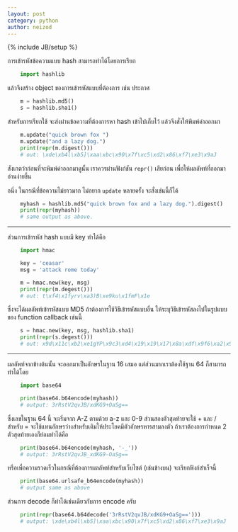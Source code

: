 ```yaml
---
layout: post
category: python
author: neizod
---
```

{% include JB/setup %}

การเข้ารหัสข้อความแบบ hash สามารถทำได้โดยการเรียก

```python
    import hashlib
```

แล้วจึงสร้าง object ของการเข้ารหัสแบบที่ต้องการ เช่น ประกาศ

```python
    m = hashlib.md5()
    s = hashlib.sha1()
```

สำหรับการเรียกใช้ จะส่งผ่านข้อความที่ต้องการหา hash เข้าไปเก็บไว้ แล้วจึงสั่งให้พิมพ์ค่าออกมา

```python
    m.update("quick brown fox ")
    m.update("and a lazy dog.")
    print(repr(m.digest()))
    # out: \xde\xb4l\xb5]\xaa\xbc\x90\x7f\xc5\xd2\x86\xf7\xe3\x9aJ
```

สังเกตว่าก่อนที่จะพิมพ์ค่าออกมาดูนั้น เราควรผ่านฟังก์ชัน `repr()` เสียก่อน เพื่อให้ผลลัพท์ที่ออกมาอ่านง่ายขึ้น

อนึ่ง ในกรณีที่ข้อความไม่ยาวมาก ไม่อยาก `update` หลายครั้ง จะสั่งเช่นนี้ก็ได้

```python
    myhash = hashlib.md5("quick brown fox and a lazy dog.").digest()
    print(repr(myhash))
    # same output as above.
```

---

ส่วนการเข้ารหัส hash แบบมี key ทำได้คือ

```python
    import hmac

    key = 'ceasar'
    msg = 'attack rome today'

    m = hmac.new(key, msg)
    print(repr(m.degest()))
    # out: t\xf4\x1fyrv\xa3)B\xe9ku\x1fmF\x1e
```

ซึ่งจะได้ผลลัพท์เข้ารหัสแบบ MD5 ถ้าต้องการใช้วิธีเข้ารหัสแบบอื่น ให้ระบุวิธีเข้ารหัสลงไปในรูปแบบของ function callback เช่นนี้

```python
    s = hmac.new(key, msg, hashlib.sha1)
    print(repr(s.degest()))
    # out: x9d\x11c\xb2\xe1gYP\x9c3\xd4\x19\x19\x17\x8a\xdf\x9f6\xa2\x97
```

---

ผลลัพท์จากข้างต้นนั้น จะออกมาเป็นอักษรในฐาน 16 เสมอ แต่ส่วนมากเราต้องใช้ฐาน 64 ก็สามารถทำได้โดย

```python
    import base64

    print(base64.b64encode(myhash))
    # output: 3rRstV2qvJB/xdKG9+OaSg==
```

ซึ่งเลขในฐาน 64 นี้ จะเริ่มจาก A-Z ตามด้วย a-z และ 0-9 ส่วนสองตัวสุดท้ายจะใช้ + และ / สำหรับ = จะใช้แทนอักษรว่างสำหรับเติมให้ประโยคมีตัวอักษรหารสามลงตัว ถ้าเราต้องการกำหนด 2 ตัวสุดท้ายเองก็ย่อมทำได้คือ

```python
    print(base64.b64encode(myhash, '-_'))
    # output: 3rRstV2qvJB_xdKG9-OaSg==
```

หรือเพื่อความรวดเร็วในกรณีที่ต้องการผลลัพท์สำหรับเว็บไซต์ (เช่นข้างบน) จะเรียกฟังก์สำเร็จนี้

```python
    print(base64.urlsafe_b64encode(myhash))
    # output same as above
```

ส่วนการ decode ก็ทำได้เช่นเดียวกับการ encode ครับ

```python
    print(repr(base64.b64decode('3rRstV2qvJB/xdKG9+OaSg==')))
    # output: \xde\xb4l\xb5]\xaa\xbc\x90\x7f\xc5\xd2\x86\xf7\xe3\x9aJ
```
